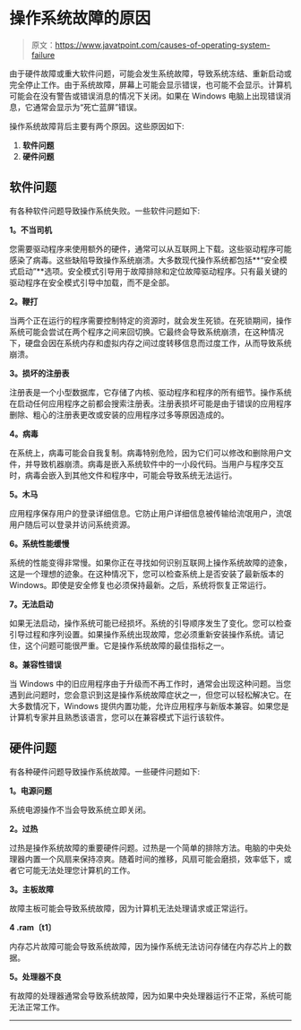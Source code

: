 # 操作系统故障的原因

> 原文：<https://www.javatpoint.com/causes-of-operating-system-failure>

由于硬件故障或重大软件问题，可能会发生系统故障，导致系统冻结、重新启动或完全停止工作。由于系统故障，屏幕上可能会显示错误，也可能不会显示。计算机可能会在没有警告或错误消息的情况下关闭。如果在 Windows 电脑上出现错误消息，它通常会显示为“死亡蓝屏”错误。

操作系统故障背后主要有两个原因。这些原因如下:

1.  **软件问题**
2.  **硬件问题**

## 软件问题

有各种软件问题导致操作系统失败。一些软件问题如下:

**1。不当司机**

您需要驱动程序来使用额外的硬件，通常可以从互联网上下载。这些驱动程序可能感染了病毒。这些缺陷导致操作系统崩溃。大多数现代操作系统都包括**“安全模式启动”**选项。安全模式引导用于故障排除和定位故障驱动程序。只有最关键的驱动程序在安全模式引导中加载，而不是全部。

**2。鞭打**

当两个正在运行的程序需要控制特定的资源时，就会发生死锁。在死锁期间，操作系统可能会尝试在两个程序之间来回切换。它最终会导致系统崩溃，在这种情况下，硬盘会因在系统内存和虚拟内存之间过度转移信息而过度工作，从而导致系统崩溃。

**3。损坏的注册表**

注册表是一个小型数据库，它存储了内核、驱动程序和程序的所有细节。操作系统在启动任何应用程序之前都会搜索注册表。注册表损坏可能是由于错误的应用程序删除、粗心的注册表更改或安装的应用程序过多等原因造成的。

**4。病毒**

在系统上，病毒可能会自我复制。病毒特别危险，因为它们可以修改和删除用户文件，并导致机器崩溃。病毒是嵌入系统软件中的一小段代码。当用户与程序交互时，病毒会嵌入到其他文件和程序中，可能会导致系统无法运行。

**5。木马**

应用程序保存用户的登录详细信息。它防止用户详细信息被传输给流氓用户，流氓用户随后可以登录并访问系统资源。

**6。系统性能缓慢**

系统的性能变得非常慢。如果你正在寻找如何识别互联网上操作系统故障的迹象，这是一个理想的迹象。在这种情况下，您可以检查系统上是否安装了最新版本的 Windows。即使是安全修复也必须保持最新。之后，系统将恢复正常运行。

**7。无法启动**

如果无法启动，操作系统可能已经损坏。系统的引导顺序发生了变化。您可以检查引导过程和序列设置。如果操作系统出现故障，您必须重新安装操作系统。请记住，这个问题可能很严重。它是操作系统故障的最佳指标之一。

**8。兼容性错误**

当 Windows 中的旧应用程序由于升级而不再工作时，通常会出现这种问题。当您遇到此问题时，您会意识到这是操作系统故障症状之一，但您可以轻松解决它。在大多数情况下，Windows 提供内置功能，允许应用程序与新版本兼容。如果您是计算机专家并且熟悉该语言，您可以在兼容模式下运行该软件。

## 硬件问题

有各种硬件问题导致操作系统故障。一些硬件问题如下:

**1。电源问题**

系统电源操作不当会导致系统立即关闭。

**2。过热**

过热是操作系统故障的重要硬件问题。过热是一个简单的排除方法。电脑的中央处理器内置一个风扇来保持凉爽。随着时间的推移，风扇可能会磨损，效率低下，或者它可能无法处理您计算机的工作。

**3。主板故障**

故障主板可能会导致系统故障，因为计算机无法处理请求或正常运行。

**4 .ram〔t1〕**

内存芯片故障可能会导致系统故障，因为操作系统无法访问存储在内存芯片上的数据。

**5。处理器不良**

有故障的处理器通常会导致系统故障，因为如果中央处理器运行不正常，系统可能无法正常工作。

* * *